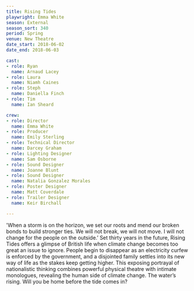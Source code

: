 ```yaml
---
title: Rising Tides
playwright: Emma White
season: External
season_sort: 340
period: Spring
venue: New Theatre
date_start: 2018-06-02
date_end: 2018-06-03

cast:
- role: Ryan
  name: Arnaud Lacey
- role: Laura
  name: Niamh Caines
- role: Steph
  name: Daniella Finch
- role: Tim
  name: Ian Sheard

crew:
- role: Director
  name: Emma White
- role: Producer
  name: Emily Sterling
- role: Technical Director
  name: Darcey Graham
- role: Lighting Designer
  name: Sam Osborne
- role: Sound Designer
  name: Joanne Blunt
- role: Sound Designer
  name: Natalia Gonzalez Morales
- role: Poster Designer
  name: Matt Coverdale
- role: Trailer Designer
  name: Keir Birchall

---
```


'When a storm is on the horizon, we set our roots and mend our broken bonds to build stronger ties. We will not break, we will not move. I will not change for the people on the outside.’ Set thirty years in the future, Rising Tides offers a glimpse of British life when climate change becomes too great an issue to ignore. People begin to disappear as an electricity curfew is enforced by the government, and a disjointed family settles into its new way of life as the stakes keep getting higher. This exposing portrayal of nationalistic thinking combines powerful physical theatre with intimate monologues, revealing the human side of climate change. The water’s rising. Will you be home before the tide comes in?
